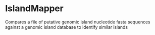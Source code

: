 # IslandMapper
Compares a file of putative genomic island nucleotide fasta sequences against a genomic island database to identify similar islands
